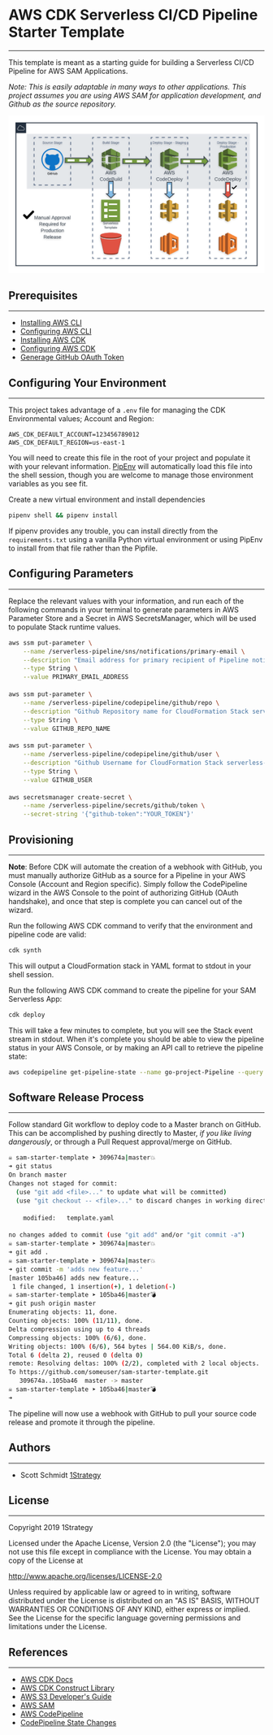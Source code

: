 # AWS CDK Serverless CI/CD Pipeline Starter Template
---

This template is meant as a starting guide for building a Serverless CI/CD Pipeline for AWS SAM Applications.

_Note: This is easily adaptable in many ways to other applications. This project assumes you are using AWS SAM for application development, and Github as the source repository._

![Pipeline Sample Image](./assets/serverless-pipeline.png)

## Prerequisites
---
- [Installing AWS CLI ](https://docs.aws.amazon.com/cli/latest/userguide/cli-chap-install.html)
- [Configuring AWS CLI](https://docs.aws.amazon.com/cli/latest/userguide/cli-chap-configure.html)
- [Installing AWS CDK](https://docs.aws.amazon.com/cdk/latest/guide/getting_started.html)
- [Configuring AWS CDK]()
- [Generage GitHub OAuth Token](https://docs.aws.amazon.com/codepipeline/latest/userguide/GitHub-create-personal-token-CLI.html)

## Configuring Your Environment
---
This project takes advantage of a `.env` file for managing the CDK Environmental values; Account and Region:
```dotenv
AWS_CDK_DEFAULT_ACCOUNT=123456789012
AWS_CDK_DEFAULT_REGION=us-east-1
```
You will need to create this file in the root of your project and populate it with your relevant information. [PipEnv](https://docs.pipenv.org/en/latest/) will automatically load this file into the shell session, though you are welcome to manage those environment variables as you see fit.

Create a new virtual environment and install dependencies
```bash
pipenv shell && pipenv install
```
If pipenv provides any trouble, you can install directly from the `requirements.txt` using a vanilla Python virtual environment or using PipEnv to install from that file rather than the Pipfile.

## Configuring Parameters
---
Replace the relevant values with your information, and run each of the following commands in your terminal to generate parameters in AWS Parameter Store and a Secret in AWS SecretsManager, which will be used to populate Stack runtime values.

```bash
aws ssm put-parameter \
    --name /serverless-pipeline/sns/notifications/primary-email \
    --description "Email address for primary recipient of Pipeline notifications" \
    --type String \
    --value PRIMARY_EMAIL_ADDRESS

aws ssm put-parameter \
    --name /serverless-pipeline/codepipeline/github/repo \
    --description "Github Repository name for CloudFormation Stack serverless-pipeline" \
    --type String \
    --value GITHUB_REPO_NAME

aws ssm put-parameter \
    --name /serverless-pipeline/codepipeline/github/user \
    --description "Github Username for CloudFormation Stack serverless-pipeline" \
    --type String \
    --value GITHUB_USER

aws secretsmanager create-secret \
    --name /serverless-pipeline/secrets/github/token \
    --secret-string '{"github-token":"YOUR_TOKEN"}'
```

## Provisioning
---
**Note**: Before CDK will automate the creation of a webhook with GitHub, you must manually authorize GitHub as a source for a Pipeline in your AWS Console (Account and Region specific). 
Simply follow the CodePipeline wizard in the AWS Console to the point of authorizing GitHub (OAuth handshake), and once that step is complete you can cancel out of the wizard. 

Run the following AWS CDK command to verify that the environment and pipeline code are valid:
```bash
cdk synth
```
This will output a CloudFormation stack in YAML format to stdout in your shell session.

Run the following AWS CDK command to create the pipeline for your SAM Serverless App:
```bash
cdk deploy
```
This will take a few minutes to complete, but you will see the Stack event stream in stdout. When it's complete you should be able to view the pipeline status in your AWS Console, or by making an API call to retrieve the pipeline state:
```bash
aws codepipeline get-pipeline-state --name go-project-Pipeline --query stageStates[].[stageName,latestExecution.status]
```

## Software Release Process
---
Follow standard Git workflow to deploy code to a Master branch on GitHub. This can be accomplished by pushing directly to Master, _if you like living dangerously_, or through a Pull Request approval/merge on GitHub.

```bash
☠ sam-starter-template ➤ 309674a|master💥
➜ git status
On branch master
Changes not staged for commit:
  (use "git add <file>..." to update what will be committed)
  (use "git checkout -- <file>..." to discard changes in working directory)

	modified:   template.yaml

no changes added to commit (use "git add" and/or "git commit -a")
☠ sam-starter-template ➤ 309674a|master💥
➜ git add .
☠ sam-starter-template ➤ 309674a|master💥
➜ git commit -m 'adds new feature...'
[master 105ba46] adds new feature...
 1 file changed, 1 insertion(+), 1 deletion(-)
☠ sam-starter-template ➤ 105ba46|master💣
➜ git push origin master
Enumerating objects: 11, done.
Counting objects: 100% (11/11), done.
Delta compression using up to 4 threads
Compressing objects: 100% (6/6), done.
Writing objects: 100% (6/6), 564 bytes | 564.00 KiB/s, done.
Total 6 (delta 2), reused 0 (delta 0)
remote: Resolving deltas: 100% (2/2), completed with 2 local objects.
To https://github.com/someuser/sam-starter-template.git
   309674a..105ba46  master -> master
☠ sam-starter-template ➤ 105ba46|master💣
➜
```
The pipeline will now use a webhook with GitHub to pull your source code release and promote it through the pipeline.

## Authors
---
* Scott Schmidt [1Strategy](https://www.1strategy.com)

## License
---
Copyright 2019 1Strategy

Licensed under the Apache License, Version 2.0 (the "License"); you may not use this file except in compliance with the License. You may obtain a copy of the License at

http://www.apache.org/licenses/LICENSE-2.0

Unless required by applicable law or agreed to in writing, software distributed under the License is distributed on an "AS IS" BASIS, WITHOUT WARRANTIES OR CONDITIONS OF ANY KIND, either express or implied. See the License for the specific language governing permissions and limitations under the License.

## References
---
* [AWS CDK Docs](https://docs.aws.amazon.com/cdk/latest/guide/home.html)
* [AWS CDK Construct Library](https://docs.aws.amazon.com/cdk/api/latest/docs/aws-construct-library.html)
* [AWS S3 Developer's Guide](https://docs.aws.amazon.com/AmazonS3/latest/dev/Welcome.html)
* [AWS SAM](https://docs.aws.amazon.com/serverless-application-model/latest/developerguide/what-is-sam.html)
* [AWS CodePipeline](https://docs.aws.amazon.com/codepipeline/latest/userguide/welcome.html)
* [CodePipeline State Changes](https://docs.aws.amazon.com/codepipeline/latest/userguide/detect-state-changes-cloudwatch-events.html)
